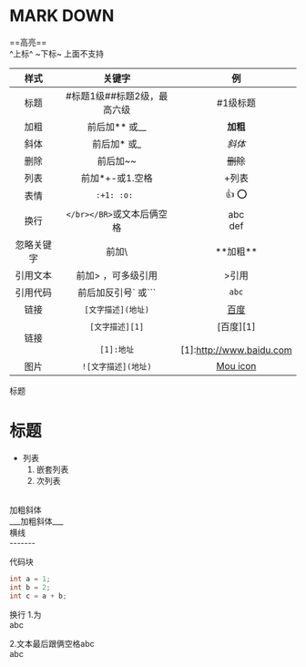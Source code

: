 # **MARK DOWN**

==高亮==  
^上标^
~下标~
上面不支持
  
|    样式    |          关键字              |     例     |
|   :----:   | :------------------------:  |  :------:  |
|    标题    |  #标题1级##标题2级，最高六级  |   #1级标题  |
|    加粗    |           前后加** 或__      |  **加粗**  |
|    斜体    |             前后加* 或_      |    *斜体*  |
|    删除    |             前后加~~         |  ~~删除~~  |
|    列表    |          前加*+-或1.空格     |    +列表    |
|    表情    |            `:+1: :o: `      |   :+1: :o:  |
|    换行    |  `</br></BR>`或文本后俩空格  | abc</br>def |
| 忽略关键字 |              前加\           | \*\*加粗\*\*|
|  引用文本  |      前加> ，可多级引用       |    >引用    |
|  引用代码  |      前后加反引号` 或```      |    `abc`    |
|    链接    |      `[文字描述](地址)`      |[百度](http://www.baidu.com)|
|    链接    |`[文字描述][1]`</br></br>`[1]:地址`|[百度][1]</br></br>[1]:http://www.baidu.com|
|    图片    |      `![文字描述](地址)`      |[Mou icon](http://mouapp.com/Mou_128.png)|

标题  
# 标题  
- 列表
  1. 嵌套列表
  2. 次列表
</br>
加粗斜体</br>
___加粗斜体___</br>  
横线  </br>
-------

代码块  
```  c++
int a = 1;
int b = 2;
int c = a + b;
```

换行
1.为</BR>abc</BR>

2.文本最后跟俩空格abc  
abc
